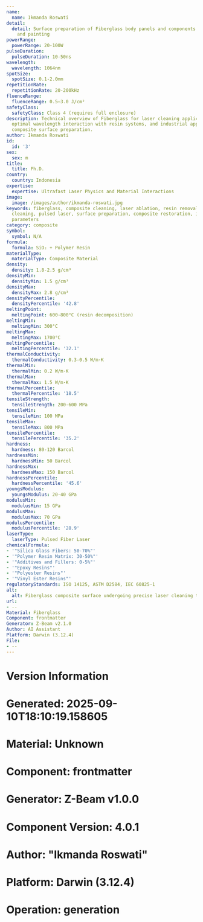 ```yaml
---
name:
  name: Ikmanda Roswati
detail:
  detail: Surface preparation of Fiberglass body panels and components for bonding
    and painting
powerRange:
  powerRange: 20-100W
pulseDuration:
  pulseDuration: 10-50ns
wavelength:
  wavelength: 1064nm
spotSize:
  spotSize: 0.1-2.0mm
repetitionRate:
  repetitionRate: 20-200kHz
fluenceRange:
  fluenceRange: 0.5–3.0 J/cm²
safetyClass:
  safetyClass: Class 4 (requires full enclosure)
description: Technical overview of Fiberglass for laser cleaning applications, including
  optimal wavelength interaction with resin systems, and industrial applications in
  composite surface preparation.
author: Ikmanda Roswati
id:
  id: '3'
sex:
  sex: m
title:
  title: Ph.D.
country:
  country: Indonesia
expertise:
  expertise: Ultrafast Laser Physics and Material Interactions
image:
  image: /images/author/ikmanda-roswati.jpg
keywords: fiberglass, composite cleaning, laser ablation, resin removal, non-contact
  cleaning, pulsed laser, surface preparation, composite restoration, industrial laser
  parameters
category: composite
symbol:
  symbol: N/A
formula:
  formula: SiO₂ + Polymer Resin
materialType:
  materialType: Composite Material
density:
  density: 1.8-2.5 g/cm³
densityMin:
  densityMin: 1.5 g/cm³
densityMax:
  densityMax: 2.8 g/cm³
densityPercentile:
  densityPercentile: '42.8'
meltingPoint:
  meltingPoint: 600-800°C (resin decomposition)
meltingMin:
  meltingMin: 300°C
meltingMax:
  meltingMax: 1700°C
meltingPercentile:
  meltingPercentile: '32.1'
thermalConductivity:
  thermalConductivity: 0.3-0.5 W/m·K
thermalMin:
  thermalMin: 0.2 W/m·K
thermalMax:
  thermalMax: 1.5 W/m·K
thermalPercentile:
  thermalPercentile: '18.5'
tensileStrength:
  tensileStrength: 200-600 MPa
tensileMin:
  tensileMin: 100 MPa
tensileMax:
  tensileMax: 800 MPa
tensilePercentile:
  tensilePercentile: '35.2'
hardness:
  hardness: 80-120 Barcol
hardnessMin:
  hardnessMin: 50 Barcol
hardnessMax:
  hardnessMax: 150 Barcol
hardnessPercentile:
  hardnessPercentile: '45.6'
youngsModulus:
  youngsModulus: 20-40 GPa
modulusMin:
  modulusMin: 15 GPa
modulusMax:
  modulusMax: 70 GPa
modulusPercentile:
  modulusPercentile: '28.9'
laserType:
  laserType: Pulsed Fiber Laser
chemicalFormula:
- '"Silica Glass Fibers: 50-70%"'
- '"Polymer Resin Matrix: 30-50%"'
- '"Additives and Fillers: 0-5%"'
- '"Epoxy Resins"'
- '"Polyester Resins"'
- '"Vinyl Ester Resins"'
regulatoryStandards: ISO 14125, ASTM D2584, IEC 60825-1
alt:
  alt: Fiberglass composite surface undergoing precise laser cleaning treatment
url:
- --
Material: Fiberglass
Component: frontmatter
Generator: Z-Beam v2.1.0
Author: AI Assistant
Platform: Darwin (3.12.4)
File:
- --
---
```


# Version Information
# Generated: 2025-09-10T18:10:19.158605
# Material: Unknown
# Component: frontmatter
# Generator: Z-Beam v1.0.0
# Component Version: 4.0.1
# Author: "Ikmanda Roswati"
# Platform: Darwin (3.12.4)
# Operation: generation
